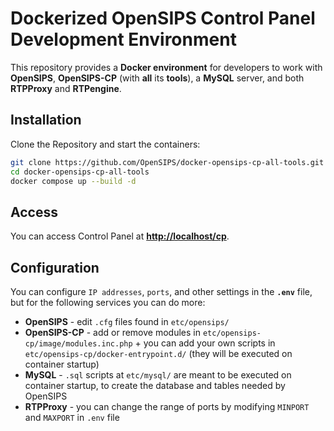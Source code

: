 # Dockerized OpenSIPS Control Panel Development Environment

This repository provides a **Docker environment** for developers to work with **OpenSIPS**, **OpenSIPS-CP** (with **all** its **tools**), a **MySQL** server, and both **RTPProxy** and **RTPengine**.

## Installation

Clone the Repository and start the containers:

```bash
git clone https://github.com/OpenSIPS/docker-opensips-cp-all-tools.git
cd docker-opensips-cp-all-tools
docker compose up --build -d
```

## Access

You can access Control Panel at **[http://localhost/cp](http://localhost/cp)**.

## Configuration
You can configure `IP addresses`, `ports`, and other settings in the **`.env`** file, but for the following services you can do more:
- **OpenSIPS** - edit `.cfg` files found in `etc/opensips/`
- **OpenSIPS-CP** - add or remove modules in `etc/opensips-cp/image/modules.inc.php` + you can add your own scripts in `etc/opensips-cp/docker-entrypoint.d/` (they will be executed on container startup)
- **MySQL** - `.sql` scripts at `etc/mysql/` are meant to be executed on container startup, to create the database and tables needed by OpenSIPS
- **RTPProxy** - you can change the range of ports by modifying `MINPORT` and `MAXPORT` in `.env` file

